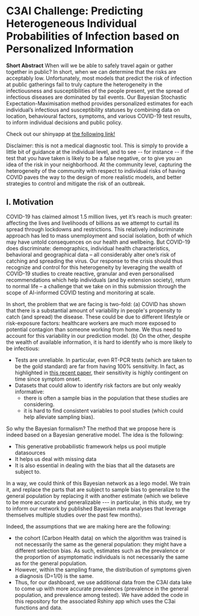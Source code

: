 # C3AI Challenge: Predicting Heterogeneous Individual Probabilities of Infection based on Personalized Information

__Short Abstract__ When will we be able to safely travel again or gather together in public? In short, when we can determine that the risks are acceptably low. Unfortunately, most models that predict the risk of infection at public gatherings fail to truly capture the heterogeneity in the infectiousness and susceptibilities of the people present, yet the spread of infectious diseases are dominated by tail events. Our Bayesian Stochastic Expectation-Maximisation method provides personalized estimates for each individual’s infectious and susceptibility statuses by combining data on location, behavioural factors, symptoms, and various COVID-19 test results, to inform individual decisions and public policy. 

Check out our shinyapp at [the following link!](https://homecovidtests.shinyapps.io/C3AI_AntigenTesting/)

Disclaimer: this is not a medical diagnostic tool. This is simply to provide a little bit of guidance at the individual level, and to see -- for instance -- if the test that you have taken is likely to be a false negative, or to give you an idea of the risk in your neighborhood. At the community level, capturing the heterogeneity of the community with respect to individual risks of having COVID paves the way to the design of more realistic models, and better strategies to control and mitigate the risk of an outbreak.



## I. Motivation

COVID-19 has claimed almost 1.5 million lives, yet it’s reach is much greater: affecting the lives and livelihoods of billions as we attempt to curtail its spread through lockdowns and restrictions. This relatively indiscriminate approach has led to mass unemployment and social isolation, both of which may have untold consequences on our health and wellbeing. But COVID-19 does discriminate: demographics, individual health characteristics, behavioral and geographical data – all considerably alter one’s risk of catching and spreading the virus. Our response to the crisis should thus recognize and control for this heterogeneity by leveraging the wealth of COVID-19 studies to create reactive, granular and even personalised recommendations which help individuals (and by extension society), return to normal life – a challenge that we take on in this submission through the scope of AI-informed COVID testing and monitoring at scale.

In short, the problem that we are facing is two-fold:
(a) COVID has shown that there is a substantial amount of variability in people's propensity to catch (and spread) the disease. These could be due to different lifestyle or risk-exposure factors: healthcare workers are much more exposed to potential contagion than someone working from home. We thus need to account for this variability in our prediction model.
(b) On the other, despite the wealth of available information, it is hard to identify who is more likely to be infectious:
   - Tests are unreliable. In particular, even RT-PCR tests (which are taken to be the gold standard) are far from having 100% sensitivity. In fact, as highlighted in [this recent paper](https://www.ncbi.nlm.nih.gov/pmc/articles/PMC7240870/), their sensitivity is highly contingent on time since symptom onset.
   - Datasets that could allow to identify risk factors are but only weakly informative:
        + there is often a sample bias in the population that these studies are considering.
        + it is hard to find consistent variables to pool studies (which could help alleviate sampling bias).


So why the Bayesian formalism? The method that we propose here is indeed based on a Bayesian generative model. The idea is the following:
- This generative probabilistic framework helps us pool mutiple datasources
- It helps us deal with missing data
- It is also essential in dealing with the bias that all the datasets are subject to.

In a way, we could think of this Bayesian network as a lego model. We train it, and replace the parts that are subject to sample bias to generalize to the general population by replacing it with another estimate (which we believe to be more accurate and generalizable --- in particular, in this study, we try to inform our network by published Bayesian meta analyses that leverage themselves multiple studies over the past few months).

Indeed, the assumptions that we are making here are the following:
- the cohort (Carbon Health data) on which the algorithm was trained is not necessarily the same as the general population: they might have a different selection bias. As such, estimates such as the prevalence or the proportion of asymptomatic individuals is not necessarily the same as for the general population.
- However, within the sampling frame, the distribution of symptoms given a diagnosis (D=1/0) is the same.
- Thus, for our dashboard, we use additional data from the C3AI data lake to come up with more accurate prevalences (prevalence in the general population, and prevalence among tested). We have added the code in this repository for the associated Rshiny app which uses the C3ai functions and data.
